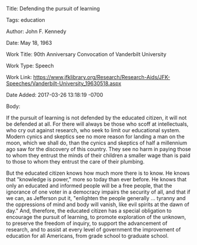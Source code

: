 Title:  Defending the pursuit of learning

Tags:   education

Author: John F. Kennedy

Date:   May 18, 1963

Work Title: 90th Anniversary Convocation of Vanderbilt University

Work Type: Speech

Work Link: https://www.jfklibrary.org/Research/Research-Aids/JFK-Speeches/Vanderbilt-University_19630518.aspx

Date Added: 2017-03-26 13:18:19 -0700

Body: 

If the pursuit of learning is not defended by the educated citizen, it will not be defended at all. For there will always be those who scoff at intellectuals, who cry out against research, who seek to limit our educational system. Modern cynics and skeptics see no more reason for landing a man on the moon, which we shall do, than the cynics and skeptics of half a millennium ago saw for the discovery of this country. They see no harm in paying those to whom they entrust the minds of their children a smaller wage than is paid to those to whom they entrust the care of their plumbing. 

But the educated citizen knows how much more there is to know. He knows that "knowledge is power," more so today than ever before. He knows that only an educated and informed people will be a free people, that the ignorance of one voter in a democracy impairs the security of all, and that if we can, as Jefferson put it, "enlighten the people generally ... tyranny and the oppressions of mind and body will vanish, like evil spirits at the dawn of day." And, therefore, the educated citizen has a special obligation to encourage the pursuit of learning, to promote exploration of the unknown, to preserve the freedom of inquiry, to support the advancement of research, and to assist at every level of government the improvement of education for all Americans, from grade school to graduate school.
